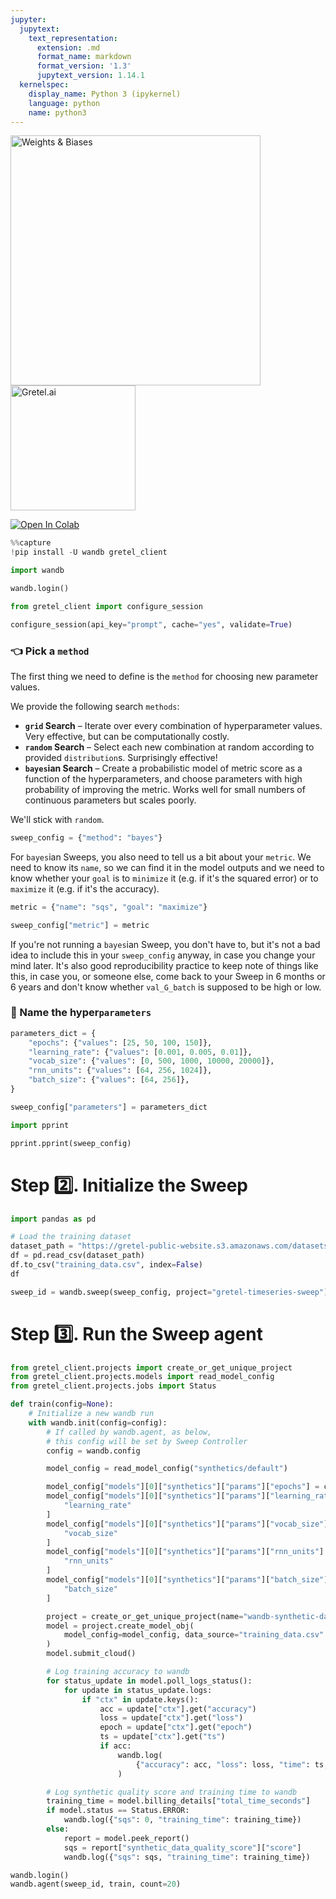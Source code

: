 ```yaml
---
jupyter:
  jupytext:
    text_representation:
      extension: .md
      format_name: markdown
      format_version: '1.3'
      jupytext_version: 1.14.1
  kernelspec:
    display_name: Python 3 (ipykernel)
    language: python
    name: python3
---
```


<!-- #region id="nwFPp7oB-qe5" -->
<img src="https://wandb.me/logo-im-png" width="400" alt="Weights & Biases" />
<br>
<img src="https://www.gitbook.com/cdn-cgi/image/height=40,fit=contain,dpr=1,format=auto/https%3A%2F%2F2196202216-files.gitbook.io%2F~%2Ffiles%2Fv0%2Fb%2Fgitbook-x-prod.appspot.com%2Fo%2Fspaces%252F-MW662bNvw1TgbuEBiwQ%252Flogo%252FLzl7Qs5X5sYkFBgjygeZ%252Fgretel_brand_wordmark_padded%25403x.png%3Falt%3Dmedia%26token%3D3f02fe4f-8684-443e-8aea-83a0e512cd96" width="200" alt="Gretel.ai" />

<!-- #endregion -->

<!-- #region id="TJ8re86X-qe-" -->
<a href="https://colab.research.google.com/github/wandb/examples/blob/master/colabs/pytorch/Organizing_Hyperparameter_Sweeps_in_PyTorch_with_W%26B.ipynb" target="_parent"><img src="https://colab.research.google.com/assets/colab-badge.svg" alt="Open In Colab"/></a>

<!-- #endregion -->

```python id="hlD2ZWWPBsbZ"
%%capture
!pip install -U wandb gretel_client
```

```python colab={"base_uri": "https://localhost:8080/"} id="qWtbl6MC-qfA" outputId="2bd7eaf9-e4f9-4b77-be81-39eb64ecde6f"
import wandb

wandb.login()

```

```python colab={"base_uri": "https://localhost:8080/"} id="wxQkrQEYORkb" outputId="86fd83a7-b241-42f4-d8fb-0f64a8396180"
from gretel_client import configure_session

configure_session(api_key="prompt", cache="yes", validate=True)

```

<!-- #region id="iw8w2S3N-qfB" -->
### 👈 Pick a `method`

<!-- #endregion -->

<!-- #region id="BettZjD_-qfC" -->
The first thing we need to define is the `method`
for choosing new parameter values.

We provide the following search `methods`:

- **`grid` Search** – Iterate over every combination of hyperparameter values.
  Very effective, but can be computationally costly.
- **`random` Search** – Select each new combination at random according to provided `distribution`s. Surprisingly effective!
- **`bayes`ian Search** – Create a probabilistic model of metric score as a function of the hyperparameters, and choose parameters with high probability of improving the metric. Works well for small numbers of continuous parameters but scales poorly.

We'll stick with `random`.

<!-- #endregion -->

```python id="V8L1Atgk-qfD"
sweep_config = {"method": "bayes"}

```

<!-- #region id="Hwj0REZq-qfD" -->
For `bayes`ian Sweeps,
you also need to tell us a bit about your `metric`.
We need to know its `name`, so we can find it in the model outputs
and we need to know whether your `goal` is to `minimize` it
(e.g. if it's the squared error)
or to `maximize` it
(e.g. if it's the accuracy).

<!-- #endregion -->

```python id="YXmA2x7S-qfE"
metric = {"name": "sqs", "goal": "maximize"}

sweep_config["metric"] = metric

```

<!-- #region id="R_55ejha-qfE" -->
If you're not running a `bayes`ian Sweep, you don't have to,
but it's not a bad idea to include this in your `sweep_config` anyway,
in case you change your mind later.
It's also good reproducibility practice to keep note of things like this,
in case you, or someone else,
come back to your Sweep in 6 months or 6 years
and don't know whether `val_G_batch` is supposed to be high or low.

<!-- #endregion -->

<!-- #region id="vODALaVA-qfE" -->
### 📃 Name the hyper`parameters`

<!-- #endregion -->

```python id="4jWhLM5t-qfF"
parameters_dict = {
    "epochs": {"values": [25, 50, 100, 150]},
    "learning_rate": {"values": [0.001, 0.005, 0.01]},
    "vocab_size": {"values": [0, 500, 1000, 10000, 20000]},
    "rnn_units": {"values": [64, 256, 1024]},
    "batch_size": {"values": [64, 256]},
}

sweep_config["parameters"] = parameters_dict

```

```python colab={"base_uri": "https://localhost:8080/"} id="c3POc4m--qfH" outputId="2a3d2a5a-6352-4ad4-94a0-ad31162c972c"
import pprint

pprint.pprint(sweep_config)

```

<!-- #region id="0LhYjh6n-qfH" -->
# Step 2️⃣. Initialize the Sweep

<!-- #endregion -->

```python colab={"base_uri": "https://localhost:8080/", "height": 424} id="VAZN0apOFb5D" outputId="e9a07cfa-0c2f-4ce3-bd2c-a397d7009cb5"
import pandas as pd

# Load the training dataset
dataset_path = "https://gretel-public-website.s3.amazonaws.com/datasets/credit-timeseries-dataset.csv"
df = pd.read_csv(dataset_path)
df.to_csv("training_data.csv", index=False)
df

```

```python colab={"base_uri": "https://localhost:8080/"} id="tZV48c8B-qfI" outputId="84f88ecc-221a-4ca0-822b-ef23410e56c2"
sweep_id = wandb.sweep(sweep_config, project="gretel-timeseries-sweep")

```

<!-- #region id="woB06tdu-qfI" -->
# Step 3️⃣. Run the Sweep agent

<!-- #endregion -->

```python id="cmAnsgcF-qfJ"
from gretel_client.projects import create_or_get_unique_project
from gretel_client.projects.models import read_model_config
from gretel_client.projects.jobs import Status

def train(config=None):
    # Initialize a new wandb run
    with wandb.init(config=config):
        # If called by wandb.agent, as below,
        # this config will be set by Sweep Controller
        config = wandb.config

        model_config = read_model_config("synthetics/default")

        model_config["models"][0]["synthetics"]["params"]["epochs"] = config["epochs"]
        model_config["models"][0]["synthetics"]["params"]["learning_rate"] = config[
            "learning_rate"
        ]
        model_config["models"][0]["synthetics"]["params"]["vocab_size"] = config[
            "vocab_size"
        ]
        model_config["models"][0]["synthetics"]["params"]["rnn_units"] = config[
            "rnn_units"
        ]
        model_config["models"][0]["synthetics"]["params"]["batch_size"] = config[
            "batch_size"
        ]

        project = create_or_get_unique_project(name="wandb-synthetic-data")
        model = project.create_model_obj(
            model_config=model_config, data_source="training_data.csv"
        )
        model.submit_cloud()

        # Log training accuracy to wandb
        for status_update in model.poll_logs_status():
            for update in status_update.logs:
                if "ctx" in update.keys():
                    acc = update["ctx"].get("accuracy")
                    loss = update["ctx"].get("loss")
                    epoch = update["ctx"].get("epoch")
                    ts = update["ctx"].get("ts")
                    if acc:
                        wandb.log(
                            {"accuracy": acc, "loss": loss, "time": ts, "epoch": epoch}
                        )

        # Log synthetic quality score and training time to wandb
        training_time = model.billing_details["total_time_seconds"]
        if model.status == Status.ERROR:
            wandb.log({"sqs": 0, "training_time": training_time})
        else:
            report = model.peek_report()
            sqs = report["synthetic_data_quality_score"]["score"]
            wandb.log({"sqs": sqs, "training_time": training_time})

```

```python colab={"base_uri": "https://localhost:8080/", "height": 1000, "referenced_widgets": ["77c0409724e54db7a86d5eccbdb3767a", "2ed1c08b5c3c4f63a80289634197a101", "ccf77bafa7bd49b1b73b7fbf9639e722", "1d8007c479c1465384008ac7cf493333", "5d157c1bfbf342a8820517b50e016096", "35dca731f3e240718e77561064a2a1c6", "e5089b9bfeda4936a2b6ef9e77870c32", "fa3499d299294a16abe0e8f6b65d22d4", "3aad46f1732046e78edff7987d01e68b", "1bffbb4abed44cc6a549b49891a99ff6", "4f20ce3da20a4ad0a104d5ccfe140424", "d9179c6dc6554250ac4139a9a077634b", "d8621e1ec4244ec2870299f0deb89f55", "ccf6998b4b5e4989ab87780fed6a9583", "279e350d5c80430e82d53f837b88a81b", "b7c82c9310e64e4bb583fdc3b6e9fefb", "567f3862b3f34f76b64006ed413b3b76", "61fad0c920614a0eb9c1130c77571f34", "1c8fa865eaa448148f28ac7a4b4de719", "ecafb22ba1ac4083b444560d6473933c", "edd2a928b6d34d9390a8a6453a21e07a", "46a9229baf444c6bb8cdb1b38e8e4ae2", "2a7a4b48ebe148f1a50489c2975d669f", "fa707944d1ee463aa0888ebbe7e2c48d", "2635635e399b4782a3942643124a7981", "3aa82045833f4d8e8709837c36a6d0a2", "54b607dee9224bda9ee88e0d47b84271", "c7cd7a8be16c445ab408b2658256498a", "7a066e24870a4110af18f486fac077be", "2aeca6da04fa445ba8858a1b34308ef8", "931dccfd8f444f1baa0f45f6b6af26dc", "8d42dd3133bf4febb4e74e74705079f4", "918ccec115a64d9a911a2f05591c1654", "7a80f0e9a8bd4ab1a8201126049d543d", "d86c6116328149018ddd61956c6917e4", "f7e887fb86184f429a4437e737e9d193", "99adbe9dc1df48169f531dfcf43ad48f", "80df0ccdcdd74aaa9e2053ece6eb9811", "df1d65edce454a6fb6f9286cdb80d9f0", "bd93d39027ea4310a0e7cd1d5f16d04e", "be1a413133fb48c8b7e6519549e616f8", "e1c3ef18cdc443c8a588d3c58c5ee2d9", "a0e97256228c4fe98039e70df48b936e", "2a52b057330b4a60a691085514d45f93", "a8d18fae72b64c0e895606663ce520fc", "d31c0e8efccb4173a5fbcb8e9bacc200", "6a7ade9d99ab4cd8994d217ffc800f95", "c99e9b2b8170474280b1e4307df92fae", "04731fa250d64e869e171a2370934b01", "593ffc01875240ccb53c72540c874a04", "39c6af1e6ea44f13b17383b5fc6f4c62", "4545f10d48504e4ab0571f7ce8219585", "0425fd949f8d44a5bbb5d3d50f7b9fa5", "1fc8dbc7e31c407b93f1cfc36eebb771", "1d5c9a4223f7464d980e5f84568f887f", "75cc0b6dfb5549fa876617100acb964c", "b9fbb0f018c74b568cd112a67dd9f78d", "bb7d9c3f073a4a1286c4368ca848d836", "c826918e628f4fcf8183058d97343e5e", "80e6456fd859426b90469dd5796df685", "75b099645b6c4d0a847223402ef77484", "4475ffa0b67b4e24b9e785e52a86cee1", "79bb7452c66f4da0bdc3f6aff9da450a", "6e1c9eed32da4a7bb004ecc98a059d84", "b92a924f8bb44b299576494065a37dcb", "d13072ed8f7b48da907c87257b65d43a", "0e0440acb86b416699ae93871b24ad2c", "c1cc866a49124544a6a86050a986c185", "eb87ff040679483cbd95eb2b16e945fa", "d629a5b2b88c43aa8e920aa0b890255e", "09b9ee7b9dd6414391f434e39a7ab2de", "62bff84ea74344fab5748845da368fbf", "72c8d50c877f4688bc2bf591b37e0cef", "ae3361d5ed4d4e5a92fc5bad883a4c10", "61eaed752e1f4117aa40fa7ed5d0139a", "c47a0ab77c4145f39574f7569a9f2342", "1976f5c90b4d47b8a1e3df1fcbafed8e", "41531280d15043b58582185964d6795c", "310b640f5b214db4add5008a7c819d4f", "a07a6675e9594658a67c7893b7774e9b", "a8da494f1df84ab7afa8f12bd80fa4af", "f50298be1beb4b52ac0cf762bbff3eb5", "be01f4f03dd449ed87d28d1a9b479392", "7ba7df2f68004b359c47053bf4af9a35", "20da100ed4644086aac3d95de48e67f9", "864ae8dc09bc4a5c8a46cf93f9143b91", "9ce09048eb2f4842bdea431c61cc3bc5", "a509ac473f3949f0830496e270b0185f", "763ecc8e1a8b418db5520e7437a0100d", "ae80a99af7184d289ffe78f1056fe096", "d70a117bca8f4793a33616029d4e3230", "e857291f8e56409fa931cee0e92532ae", "93a7ea44dfa144709fa6e00bef634963", "8e34043538884ee192ee21cab3fb0f6b", "656d3535c832490c8a5d026a36fa2189", "96001b9772294a398e88e1d21d6754fc", "68d58d46452544ab84423605d1a87e9d", "7008c367522a44b5a0389c685a68f65b", "07c7890936b44ba88665847aebc24a1a", "f2bf9253cbe14446afa347d1e4e4bf0a", "e8afd879e3b3476ab5b7df48d92f2edb", "826d60f75faf47fcbf0e6e26623da09f", "fd7e07543bb04e0b80444bb94a0807fd", "8e532a93e2644bd9896e3cacb169695a", "008eeacc7fc6482985aecca02d9ee5ef", "f313fe3ccd564349a556ad3757660150", "112cb1ad3b0949979bbd6d4bc44d66e1", "f4df2a7dbdd947ddb8cc67c8a6053790", "a86e76033ad048d88e983f64ff185458", "b2151d8088e44d2f8c4965147149f001", "eeb684d7889e4e76a1c718ca76d2d283", "dade2ec737774ecda6ac90d548f4987b", "38d2655399d74dbfa10a4da45199bcaa", "3ac91cfcb3664712a93736f394c7dcac", "dd1990b5f1e646ceb26b2e5cc7ffb2d9", "03b32894b7074585863706d5e7b83489", "f82a04c1284840df9de6d9981ddf2b56", "b226a9c3ec6d4c25bfb206a90639ef40", "eaddbf6c479d463584d765865b130968", "9394e7ae226147078580c8c1177ea427", "94d9dee571234115b3f68e4edbca3128", "bb483844a494494c923191a515cd461c", "4cc22d52b0f9416a84d6999d6d7788b7", "6bf5876dbf1c496e8b30b4ff8a47580d", "5d2477fa65de4e71ba552b0bfa92d9b5", "d6f24627dc9f40a49041c1487c751873", "0a2060ad0559491eae9fe34298560c51", "f23b88b0b3a94405b444e4a0fae33fab", "3191d66298a54614adf0eb773d28f27a", "4434c8494efe4e7c94585467bf257330", "e79860aa85e64e158f83c31650f0ca25", "d6dc18af7c734adcb3e6eab39eca9c90", "455bc95f35ba46019310da968b4455c7", "4fdd0ec9d0c34231972c95b3e05fe085", "eaed336eac884ec48245c5a85353e930", "339f9f1f07dc45a08412fc7d7a7f81af", "49c8d33dbffe48869acc393e7e03a6bf", "7e3e7b1bcf3340d2b392f3f863682866", "c5426a8b6e1040b7884c15410c5f8135", "7b5e6264932742bd9b141dcdcd069b45", "ac0f93487d0c4024bb3010b569c61969", "f5ace8babbff44f4b581bf7c7d73b92f", "c3ea9cb880ef4e9eb0e83f6493b67134", "5f367a0197814272959e4e11dc0f7688", "d38c7b82ff074e0bb163de946a0b42b5", "cefed44d0ef74249af6449ddf3a812bc", "1e4a1750b5a042ffb4a35c5756998181", "5d3e0fbd28a2408fb8da6cea2d15913b", "e640f9d0b3c84b7e8ea361cd2903d92d", "251f43bf55f64f95884600b8383b709b", "7db896af54904bef8d9972ac0dde84c4", "c82a83162f704941a388f2edc5f4867b", "8bbc64aa3c764b13b5d204feebb8b74c", "b463e5c0ccef45b693b4bc9deb148fc7", "27ea9b282d27498cad33b6da208fa733", "60c55c75a42c46c4be4172f5049da4e2", "e8a281db781b42dcba347f846318cfe1", "2f3c5fbb50b14b7e9ef71127ca49ae82", "27157683fabc4c5298ed1ddf0cb51bd9", "9e6c2a2b2e254ee2b052becfa97de100"]} id="_M-emRHs-qfK" outputId="55657cd2-35ae-4c5c-fe12-fbab404e9993"
wandb.login()
wandb.agent(sweep_id, train, count=20)

```
